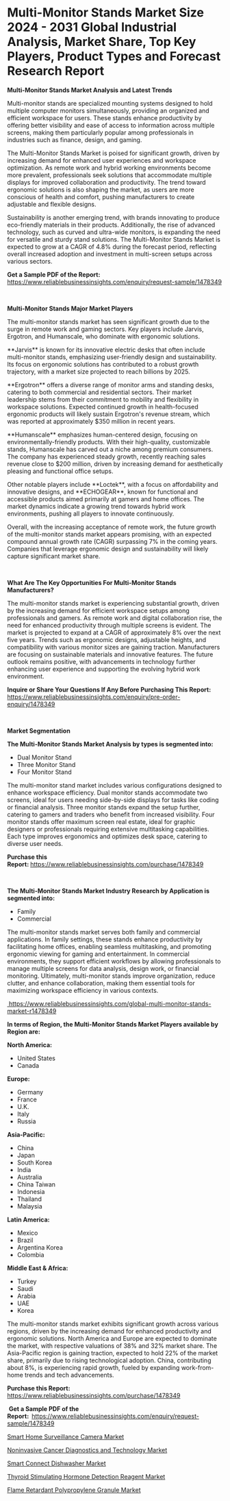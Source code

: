 <p><h1>Multi-Monitor Stands Market Size 2024 - 2031 Global Industrial Analysis, Market Share, Top Key Players, Product Types and Forecast Research Report</h1></p><p><strong>Multi-Monitor Stands Market Analysis and Latest Trends</strong></p>
<p><p>Multi-monitor stands are specialized mounting systems designed to hold multiple computer monitors simultaneously, providing an organized and efficient workspace for users. These stands enhance productivity by offering better visibility and ease of access to information across multiple screens, making them particularly popular among professionals in industries such as finance, design, and gaming.</p><p>The Multi-Monitor Stands Market is poised for significant growth, driven by increasing demand for enhanced user experiences and workspace optimization. As remote work and hybrid working environments become more prevalent, professionals seek solutions that accommodate multiple displays for improved collaboration and productivity. The trend toward ergonomic solutions is also shaping the market, as users are more conscious of health and comfort, pushing manufacturers to create adjustable and flexible designs.</p><p>Sustainability is another emerging trend, with brands innovating to produce eco-friendly materials in their products. Additionally, the rise of advanced technology, such as curved and ultra-wide monitors, is expanding the need for versatile and sturdy stand solutions. The Multi-Monitor Stands Market is expected to grow at a CAGR of 4.8% during the forecast period, reflecting overall increased adoption and investment in multi-screen setups across various sectors.</p></p>
<p><strong>Get a Sample PDF of the Report:&nbsp;</strong> <a href="https://www.reliablebusinessinsights.com/enquiry/request-sample/1478349?utm_campaign=60&utm_medium=2&utm_source=Github&utm_content=ia&utm_term=09122024&utm_id=multi-monitor-stands">https://www.reliablebusinessinsights.com/enquiry/request-sample/1478349</a></p>
<p>&nbsp;</p>
<p><strong>Multi-Monitor Stands Major Market Players</strong></p>
<p><p>The multi-monitor stands market has seen significant growth due to the surge in remote work and gaming sectors. Key players include Jarvis, Ergotron, and Humanscale, who dominate with ergonomic solutions.</p><p>**Jarvis** is known for its innovative electric desks that often include multi-monitor stands, emphasizing user-friendly design and sustainability. Its focus on ergonomic solutions has contributed to a robust growth trajectory, with a market size projected to reach billions by 2025.</p><p>**Ergotron** offers a diverse range of monitor arms and standing desks, catering to both commercial and residential sectors. Their market leadership stems from their commitment to mobility and flexibility in workspace solutions. Expected continued growth in health-focused ergonomic products will likely sustain Ergotron's revenue stream, which was reported at approximately $350 million in recent years.</p><p>**Humanscale** emphasizes human-centered design, focusing on environmentally-friendly products. With their high-quality, customizable stands, Humanscale has carved out a niche among premium consumers. The company has experienced steady growth, recently reaching sales revenue close to $200 million, driven by increasing demand for aesthetically pleasing and functional office setups.</p><p>Other notable players include **Loctek**, with a focus on affordability and innovative designs, and **ECHOGEAR**, known for functional and accessible products aimed primarily at gamers and home offices. The market dynamics indicate a growing trend towards hybrid work environments, pushing all players to innovate continuously.</p><p>Overall, with the increasing acceptance of remote work, the future growth of the multi-monitor stands market appears promising, with an expected compound annual growth rate (CAGR) surpassing 7% in the coming years. Companies that leverage ergonomic design and sustainability will likely capture significant market share.</p></p>
<p>&nbsp;</p>
<p><strong>What Are The Key Opportunities For Multi-Monitor Stands Manufacturers?</strong></p>
<p><p>The multi-monitor stands market is experiencing substantial growth, driven by the increasing demand for efficient workspace setups among professionals and gamers. As remote work and digital collaboration rise, the need for enhanced productivity through multiple screens is evident. The market is projected to expand at a CAGR of approximately 8% over the next five years. Trends such as ergonomic designs, adjustable heights, and compatibility with various monitor sizes are gaining traction. Manufacturers are focusing on sustainable materials and innovative features. The future outlook remains positive, with advancements in technology further enhancing user experience and supporting the evolving hybrid work environment.</p></p>
<p><strong>Inquire or Share Your Questions If Any Before Purchasing This Report:</strong> <a href="https://www.reliablebusinessinsights.com/enquiry/pre-order-enquiry/1478349?utm_campaign=60&utm_medium=2&utm_source=Github&utm_content=ia&utm_term=09122024&utm_id=multi-monitor-stands">https://www.reliablebusinessinsights.com/enquiry/pre-order-enquiry/1478349</a></p>
<p>&nbsp;</p>
<p><strong>Market Segmentation</strong></p>
<p><strong>The Multi-Monitor Stands Market Analysis by types is segmented into:</strong></p>
<p><ul><li>Dual Monitor Stand</li><li>Three Monitor Stand</li><li>Four Monitor Stand</li></ul></p>
<p><p>The multi-monitor stand market includes various configurations designed to enhance workspace efficiency. Dual monitor stands accommodate two screens, ideal for users needing side-by-side displays for tasks like coding or financial analysis. Three monitor stands expand the setup further, catering to gamers and traders who benefit from increased visibility. Four monitor stands offer maximum screen real estate, ideal for graphic designers or professionals requiring extensive multitasking capabilities. Each type improves ergonomics and optimizes desk space, catering to diverse user needs.</p></p>
<p><strong>Purchase this Report:&nbsp;</strong><a href="https://www.reliablebusinessinsights.com/purchase/1478349?utm_campaign=60&utm_medium=2&utm_source=Github&utm_content=ia&utm_term=09122024&utm_id=multi-monitor-stands">https://www.reliablebusinessinsights.com/purchase/1478349</a></p>
<p>&nbsp;</p>
<p><strong>The Multi-Monitor Stands Market Industry Research by Application is segmented into:</strong></p>
<p><ul><li>Family</li><li>Commercial</li></ul></p>
<p><p>The multi-monitor stands market serves both family and commercial applications. In family settings, these stands enhance productivity by facilitating home offices, enabling seamless multitasking, and promoting ergonomic viewing for gaming and entertainment. In commercial environments, they support efficient workflows by allowing professionals to manage multiple screens for data analysis, design work, or financial monitoring. Ultimately, multi-monitor stands improve organization, reduce clutter, and enhance collaboration, making them essential tools for maximizing workspace efficiency in various contexts.</p></p>
<p><a href="https://www.reliablebusinessinsights.com/global-multi-monitor-stands-market-r1478349?utm_campaign=60&utm_medium=2&utm_source=Github&utm_content=ia&utm_term=09122024&utm_id=multi-monitor-stands">&nbsp;https://www.reliablebusinessinsights.com/global-multi-monitor-stands-market-r1478349</a></p>
<p><strong>In terms of Region, the Multi-Monitor Stands Market Players available by Region are:</strong></p>
<p>
    <p> <strong> North America: </strong>
        <ul>
            <li>United States</li>
            <li>Canada</li>
        </ul>
        </p> 
    <p> <strong> Europe: </strong>
        <ul>
            <li>Germany</li>
            <li>France</li>
            <li>U.K.</li>
            <li>Italy</li>
            <li>Russia</li>
        </ul>
        </p> 
    <p> <strong> Asia-Pacific: </strong>
        <ul>
            <li>China</li>
            <li>Japan</li>
            <li>South Korea</li>
            <li>India</li>
            <li>Australia</li>
            <li>China Taiwan</li>
            <li>Indonesia</li>
            <li>Thailand</li>
            <li>Malaysia</li>
        </ul>
        </p> 
    <p> <strong> Latin America: </strong>
        <ul>
            <li>Mexico</li>
            <li>Brazil</li>
            <li>Argentina Korea</li>
            <li>Colombia</li>
        </ul>
        </p> 
    <p> <strong> Middle East & Africa: </strong>
        <ul>
            <li>Turkey</li>
            <li>Saudi</li>
            <li>Arabia</li>
            <li>UAE</li>
            <li>Korea</li>
        </ul>
    </p>
    </p>
<p><p>The multi-monitor stands market exhibits significant growth across various regions, driven by the increasing demand for enhanced productivity and ergonomic solutions. North America and Europe are expected to dominate the market, with respective valuations of 38% and 32% market share. The Asia-Pacific region is gaining traction, expected to hold 22% of the market share, primarily due to rising technological adoption. China, contributing about 8%, is experiencing rapid growth, fueled by expanding work-from-home trends and tech advancements.</p></p>
<p><strong>Purchase this Report: </strong><a href="https://www.reliablebusinessinsights.com/purchase/1478349?utm_campaign=60&utm_medium=2&utm_source=Github&utm_content=ia&utm_term=09122024&utm_id=multi-monitor-stands">https://www.reliablebusinessinsights.com/purchase/1478349</a></p>
<p>&nbsp;<strong>Get a Sample PDF of the Report:&nbsp;&nbsp;</strong><a href="https://www.reliablebusinessinsights.com/enquiry/request-sample/1478349?utm_campaign=60&utm_medium=2&utm_source=Github&utm_content=ia&utm_term=09122024&utm_id=multi-monitor-stands">https://www.reliablebusinessinsights.com/enquiry/request-sample/1478349</a></p>
<p><strong></strong></p>
<p><p><a href="https://github.com/gullattedenna/Market-Research-Report-List-1/blob/main/smart-home-surveillance-camera-market.md?utm_campaign=60&utm_medium=2&utm_source=Github&utm_content=ia&utm_term=09122024&utm_id=multi-monitor-stands">Smart Home Surveillance Camera Market</a></p><p><a href="https://www.linkedin.com/pulse/noninvasive-cancer-diagnostics-technology-market-report-in-depth-18jec?utm_campaign=60&utm_medium=2&utm_source=Github&utm_content=ia&utm_term=09122024&utm_id=multi-monitor-stands">Noninvasive Cancer Diagnostics and Technology Market</a></p><p><a href="https://github.com/ilonaenterline65/Market-Research-Report-List-1/blob/main/smart-connect-dishwasher-market.md?utm_campaign=60&utm_medium=2&utm_source=Github&utm_content=ia&utm_term=09122024&utm_id=multi-monitor-stands">Smart Connect Dishwasher Market</a></p><p><a href="https://www.linkedin.com/pulse/projecting-growth-thyroid-stimulating-hormone-detection-reagentmarket-jrnpc?utm_campaign=60&utm_medium=2&utm_source=Github&utm_content=ia&utm_term=09122024&utm_id=multi-monitor-stands">Thyroid Stimulating Hormone Detection Reagent Market</a></p><p><a href="https://www.linkedin.com/pulse/flame-retardant-polypropylene-granule-market-key-players-growth-dxkbe?utm_campaign=60&utm_medium=2&utm_source=Github&utm_content=ia&utm_term=09122024&utm_id=multi-monitor-stands">Flame Retardant Polypropylene Granule Market</a></p></p>
